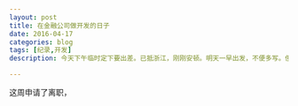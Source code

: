 ```yaml
---
layout: post
title: 在金融公司做开发的日子
date: 2016-04-17
categories: blog
tags: [纪录,开发]
description: 今天下午临时定下要出差。已抵浙江，刚刚安顿。明天一早出发，不便多写。但会在工作之余尽量写。写不是义务，写本身就是写的报酬。

---
```


这周申请了离职，